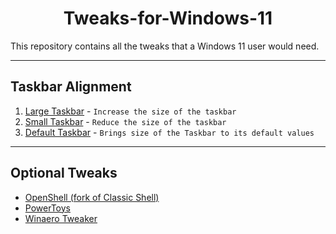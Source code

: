 <h1 style=text-align:center;>Tweaks-for-Windows-11</h1>
This repository contains all the tweaks that a Windows 11 user would need.

---

## Taskbar Alignment 
1. [Large Taskbar](https://raw.githubusercontent.com/pronoymukherjeewritescode/Tweaks-for-Windows-11/main/LargeTaskbar.reg) - `Increase the size of the taskbar`
2. [Small Taskbar](https://raw.githubusercontent.com/pronoymukherjeewritescode/Tweaks-for-Windows-11/main/SmallTaskbar.reg) - `Reduce the size of the taskbar`
3. [Default Taskbar](https://raw.githubusercontent.com/pronoymukherjeewritescode/Tweaks-for-Windows-11/main/DefaultTaskbar.reg) - `Brings size of the Taskbar to its default values`

---

## Optional Tweaks

* [OpenShell (fork of Classic Shell)]()
* [PowerToys](https://github.com/Microsoft/PowerToys)
* [Winaero Tweaker](https://winaero.com/download-winaero-tweaker/)
